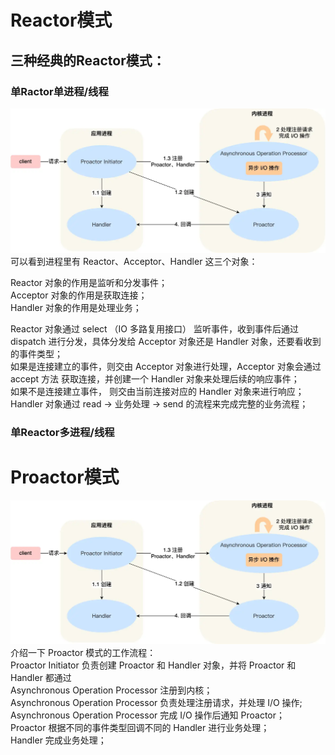 # Reactor模式 
## 三种经典的Reactor模式：  
### 单Ractor单进程/线程  
![alt text](image.png)
可以看到进程里有 Reactor、Acceptor、Handler 这三个对象：  

Reactor 对象的作用是监听和分发事件；  
Acceptor 对象的作用是获取连接；  
Handler 对象的作用是处理业务；  

Reactor 对象通过 select （IO 多路复用接口） 监听事件，收到事件后通过 dispatch 进行分发，具体分发给 Acceptor 对象还是 Handler 对象，还要看收到的事件类型；  
如果是连接建立的事件，则交由 Acceptor 对象进行处理，Acceptor 对象会通过 accept 方法 获取连接，并创建一个 Handler 对象来处理后续的响应事件；  
如果不是连接建立事件， 则交由当前连接对应的 Handler 对象来进行响应；Handler 对象通过 read -> 业务处理 -> send 的流程来完成完整的业务流程；  

### 单Reactor多进程/线程  

# Proactor模式  
![alt text](image.png)  
介绍一下 Proactor 模式的工作流程：  
Proactor Initiator 负责创建 Proactor 和 Handler 对象，并将 Proactor 和 Handler 都通过   
Asynchronous Operation Processor 注册到内核；  
Asynchronous Operation Processor 负责处理注册请求，并处理 I/O 操作;  
Asynchronous Operation Processor 完成 I/O 操作后通知 Proactor；  
Proactor 根据不同的事件类型回调不同的 Handler 进行业务处理；  
Handler 完成业务处理； 